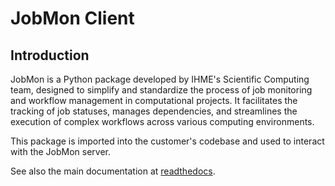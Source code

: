# JobMon Client

## Introduction

JobMon is a Python package developed by IHME's Scientific Computing team,
designed to simplify and standardize the process of job monitoring and
workflow management in computational projects.
It facilitates the tracking of job statuses, manages dependencies,
and streamlines the execution of complex workflows across various computing environments.

This package is imported into the customer's codebase and used to interact with the JobMon server. 

See also the main documentation at [readthedocs](https://jobmon.readthedocs.io/en/latest/#).
